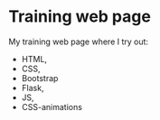 # Training web page

My training web page where I try out:  
- HTML,  
- CSS,
- Bootstrap
- Flask,  
- JS,  
- CSS-animations
